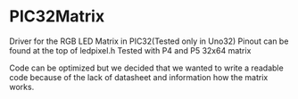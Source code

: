 # PIC32Matrix
Driver for the RGB LED Matrix in PIC32(Tested only in Uno32)
Pinout can be found at the top of ledpixel.h
Tested with P4 and P5 32x64 matrix

Code can be optimized but we decided that we wanted to write a readable code because of the lack of datasheet and information how the matrix works.
